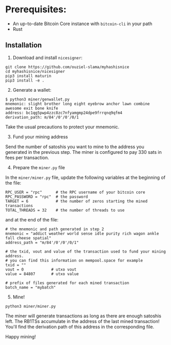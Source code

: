# Prerequisites:

- An up-to-date Bitcoin Core instance with `bitcoin-cli` in your path
- Rust

## Installation

1. Download and install `nicesigner`:

```
git clone https://github.com/ouziel-slama/myhashisnice
cd myhashisnice/nicesigner
pip3 install maturin
pip3 install -e .
```

2. Generate a wallet:

```
$ python3 miner/genwallet.py
mnemonic: slight brother long eight eyebrow anchor lawn combine awesome exit bone knife
address: bc1qg5pwp4zzc8zc7nfyamgmp24dpe9frrqnq9qfm4
derivation_path: m/84'/0'/0'/0/1
```
Take the usual precautions to protect your mnemonic.

3. Fund your mining address

Send the number of satoshis you want to mine to the address you generated in the previous step. The miner is configured to pay 330 sats in fees per transaction.

4. Prepare the `miner.py` file

In the `miner/miner.py` file, update the following variables at the beginning of the file:

```
RPC_USER = "rpc"      # the RPC username of your bitcoin core
RPC_PASSWORD = "rpc"  # the password
TARGET = 6            # the number of zeros starting the mined transactions
TOTAL_THREADS = 32    # the number of threads to use
```

and at the end of the file:

```
# the mnemonic and path generated in step 2
mnemonic = "addict weather world sense idle purity rich wagon ankle fall cheese spatial"
address_path = "m/84'/0'/0'/0/1"

# the txid, vout and value of the transaction used to fund your mining address.
# you can find this information on mempool.space for example
txid = ""            
vout = 0            # utxo vout
value = 84807       # utxo value

# prefix of files generated for each mined transaction
batch_name = "mybatch"
```

5. Mine!

```
python3 miner/miner.py
```

The miner will generate transactions as long as there are enough satoshis left. The RB1TSs accumulate in the address of the last mined transaction! You'll find the derivation path of this address in the corresponding file.

Happy mining!